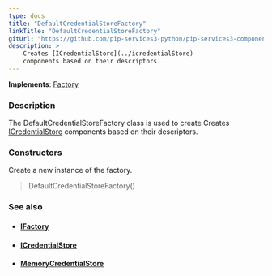 ```yaml
---
type: docs
title: "DefaultCredentialStoreFactory"
linkTitle: "DefaultCredentialStoreFactory"
gitUrl: "https://github.com/pip-services3-python/pip-services3-components-python"
description: >
    Creates [ICredentialStore](../icredentialStore)
    components based on their descriptors.
---
```


**Implements**: [Factory](../../build/factory)

### Description

The DefaultCredentialStoreFactory class is used to create Creates [ICredentialStore](../icredentialStore) components based on their descriptors.

### Constructors
Create a new instance of the factory.

> DefaultCredentialStoreFactory()


### See also
- #### [IFactory](../../build/ifactory)
- #### [ICredentialStore](../icredentialStore)
- #### [MemoryCredentialStore](../memory_credential_store)
